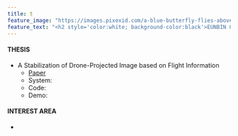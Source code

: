 ```yaml
---
title: t
feature_image: "https://images.pixexid.com/a-blue-butterfly-flies-above-a-pond-qjgozr2q.webp?h=700&q=70"
feature_text: "<h2 style='color:white; background-color:black'>EUNBIN CHOI</h2>" 
---
```



#### THESIS
- A Stabilization of Drone-Projected Image based on Flight Information
  - <a href="https://drive.google.com/file/d/1qXox6GpSvR-LvTYYBrsfzgkuTNLBtAkJ/view?pli=1">Paper</a>
  - System:
  - Code:
  - Demo:


#### INTEREST AREA
- 
